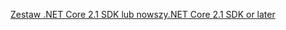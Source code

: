 [<span data-ttu-id="486fd-101">Zestaw .NET Core 2.1 SDK lub nowszy</span><span class="sxs-lookup"><span data-stu-id="486fd-101">.NET Core 2.1 SDK or later</span></span>](https://www.microsoft.com/net/download/all)
